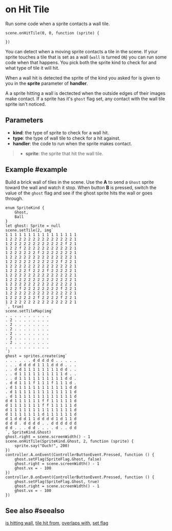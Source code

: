 # on Hit Tile

Run some code when a sprite contacts a wall tile.

```sig
scene.onHitTile(0, 0, function (sprite) {
	
})
```

You can detect when a moving sprite contacts a tile in the scene. If your sprite touches a tile that is set as a wall (``wall`` is turned ``ON``) you can run some code when that happens. You pick both the sprite kind to check for and what type of tile it will hit.

When a wall hit is detected the sprite of the kind you asked for is given to you in the **sprite** parameter of **handler**.

A a sprite hitting a wall is dectected when the outside edges of their images make contact. If a sprite has it's ``ghost`` flag set, any contact with the wall tile sprite isn't noticed.

## Parameters

* **kind**: the type of sprite to check for a wall hit.
* **type**: the type of wall tile to check for a hit against.
* **handler**: the code to run when the sprite makes contact.
>* **sprite**: the sprite that hit the wall tile.

## Example #example

Build a brick wall of tiles in the scene. Use the **A** to send a ``Ghost`` sprite toward the wall and watch it stop.  When button **B** is pressed, switch the value of the ``ghost`` flag and see if the ghost sprite hits the wall or goes through.

```blocks
enum SpriteKind {
    Ghost,
    Ball
}
let ghost: Sprite = null
scene.setTile(2, img`
1 1 1 1 1 1 1 1 1 1 1 1 1 1 1 1 
1 2 2 2 2 2 2 2 2 2 2 2 2 2 2 1 
1 2 2 2 2 2 2 2 2 2 2 2 2 f 2 1 
1 2 2 f 2 2 2 2 2 2 2 2 2 2 2 1 
1 2 2 2 2 2 2 f 2 2 2 2 2 2 2 1 
1 2 2 2 2 2 2 2 2 2 2 2 2 2 2 1 
1 2 2 2 2 2 2 2 2 2 2 2 f 2 2 1 
1 2 2 2 2 2 2 2 2 2 2 2 2 2 2 1 
1 2 2 2 2 f 2 2 2 f 2 2 2 2 2 1 
1 2 2 2 2 2 2 2 2 2 2 2 2 2 2 1 
1 2 2 2 2 2 2 2 2 2 2 2 2 2 2 1 
1 2 2 2 2 2 2 2 2 2 2 2 2 2 2 1 
1 2 2 f 2 2 2 2 2 2 2 2 f 2 2 1 
1 2 2 2 2 2 2 2 2 2 2 2 2 2 2 1 
1 2 2 2 2 2 2 f 2 2 2 2 f 2 2 1 
1 2 2 2 2 2 2 2 2 2 2 2 2 2 2 1 
`, true)
scene.setTileMap(img`
. . . . . . . . . . 
. 2 . . . . . . . . 
. 2 . . . . . . . . 
. 2 . . . . . . . . 
. 2 . . . . . . . . 
. 2 . . . . . . . . 
. 2 . . . . . . . . 
. . . . . . . . . . 
`)
ghost = sprites.create(img`
. . . . . . d d d d d . . . . . 
. . . d d d d 1 1 1 d d d . . . 
. . d d 1 1 1 1 1 1 1 1 d d . . 
. . d 1 1 1 1 1 1 1 1 1 1 d . . 
. . d 1 1 1 1 1 1 1 1 1 1 d d . 
. d d 1 1 1 f 1 1 1 f 1 1 1 d . 
. d 1 1 1 1 1 1 1 1 1 1 1 1 d d 
. d 1 1 1 1 1 1 1 1 1 1 1 1 1 d 
. d 1 1 1 1 1 1 1 1 1 1 1 1 1 d 
d d 1 1 1 1 1 1 f f 1 1 1 1 1 d 
d 1 1 1 1 1 1 1 f f 1 1 1 1 1 d 
d 1 1 1 1 1 1 1 1 1 1 1 1 1 1 d 
d 1 1 1 1 1 1 1 d 1 1 1 1 1 1 d 
d 1 d d d 1 1 d d d d 1 d 1 1 d 
d d d . d d d d . . d d d d d d 
d d . . . d d . . . . d . . d d 
`, SpriteKind.Ghost)
ghost.right = scene.screenWidth() - 1
scene.onHitTile(SpriteKind.Ghost, 2, function (sprite) {
    sprite.say("Ouch!", 200)
})
controller.A.onEvent(ControllerButtonEvent.Pressed, function () {
    ghost.setFlag(SpriteFlag.Ghost, false)
    ghost.right = scene.screenWidth() - 1
    ghost.vx = - 100
}) 
controller.B.onEvent(ControllerButtonEvent.Pressed, function () {
    ghost.setFlag(SpriteFlag.Ghost, true)
    ghost.right = scene.screenWidth() - 1
    ghost.vx = - 100
})
```

## See also #seealso

[is hitting wall](/reference/sprites/sprite/is-hitting-wall),
[tile hit from](/reference/sprites/sprite/tile-hit-from),
[overlaps with](/reference/sprites/sprite/overlaps-with),
[set flag](/reference/sprites/sprite/set-flag)
